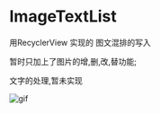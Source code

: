 # ImageTextList
用RecyclerView 实现的 图文混排的写入

暂时只加上了图片的增,删,改,替功能;

文字的处理,暂未实现



![gif](https://github.com/Yuanarcheannovice/ImageTextList/tree/master/img/imageTextList.gif)

